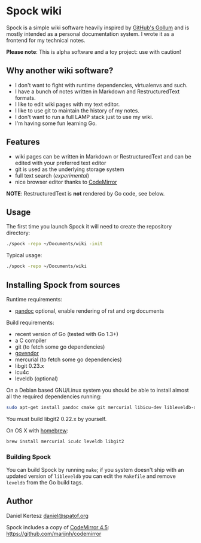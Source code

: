 # Spock wiki

Spock is a simple wiki software heavily inspired by
[GitHub's Gollum][Gollum] and is mostly intended as a personal
documentation system. I wrote it as a frontend for my technical notes.

[Gollum]: https://github.com/gollum/gollum

**Please note**: This is alpha software and a toy project: use with caution!

## Why another wiki software?

- I don't want to fight with runtime dependencies, virtualenvs and such.
- I have a bunch of notes written in Markdown and RestructuredText formats.
- I like to edit wiki pages with my text editor.
- I like to use git to maintain the history of my notes.
- I don't want to run a full LAMP stack just to use my wiki.
- I'm having some fun learning Go.

## Features

- wiki pages can be written in Markdown or RestructuredText and can be
  edited with your preferred text editor
- git is used as the underlying storage system
- full text search (*experimental*)
- nice browser editor thanks to [CodeMirror](http://codemirror.net)

**NOTE**: RestructuredText is **not** rendered by Go code, see below.

## Usage

The first time you launch Spock it will need to create the repository directory:

```bash
./spock -repo ~/Documents/wiki -init
```

Typical usage:

```bash
./spock -repo ~/Documents/wiki
```

## Installing Spock from sources

Runtime requirements:

- [pandoc](http://pandoc.org/) optional, enable rendering of rst and org documents

Build requirements:

- recent version of Go (tested with Go 1.3+)
- a C compiler
- git (to fetch some go dependencies)
- [govendor](https://github.com/kardianos/govendor)
- mercurial (to fetch some go dependencies)
- libgit 0.23.x
- icu4c
- leveldb (optional)

On a Debian based GNU/Linux system you should be able to install
almost all the required dependencies running:

```bash
sudo apt-get install pandoc cmake git mercurial libicu-dev libleveldb-dev
```

You must build libgit2 0.22.x by yourself.

On OS X with [homebrew](http://brew.sh):

```bash
brew install mercurial icu4c leveldb libgit2
```

### Building Spock

You can build Spock by running `make`; if you system doesn't ship with
an updated version of `libleveldb` you can edit the `Makefile` and
remove `leveldb` from the Go build tags.

## Author

Daniel Kertesz <daniel@spatof.org>

Spock includes a copy of [CodeMirror 4.5](http://codemirror.net/): https://github.com/marijnh/codemirror 

[libgit2]: https://libgit2.github.com/

[git2go]: https://github.com/libgit2/git2go
